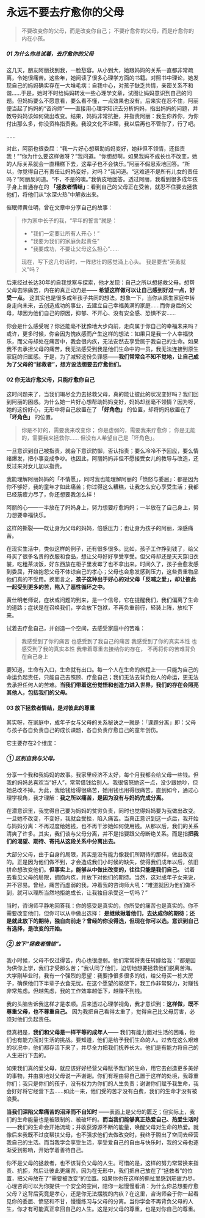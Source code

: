 # 永远不要去疗愈你的父母



> 不要改变你的父母，而是改变你自己；
> 不要疗愈你的父母，而是疗愈你的内在小孩。


##### 01  为什么你总试着，去疗愈你的父母


这几天，朋友阿丽找到我，一脸愁容。从小到大，她跟妈妈的关系一直都非常疏离，令她很痛苦。这些年，她阅读了很多心理学方面的书籍。对照书中理论，她发现自己的妈妈确实存在一大堆毛病：自我中心，对孩子缺乏共情，亲密关系不和谐……于是，她时不时给妈妈转发一些心理学文章，试图让妈妈意识到自己的问题。但妈妈要么不愿意看，要么看不懂，一点效果也没有。后来实在忍不住，阿丽便当起了妈妈的“咨询师”——直接用心理学知识去分析妈妈，指出妈妈的问题，并教导妈妈该如何做出改变。结果，妈妈非常抗拒，并指责阿丽：我生你养你，为你付出那么多，你没资格指责我。我没文化不讲理，我以后再也不管你了，行了吧。

……

对此，阿丽也很委屈：“我一片好心想帮助妈妈变好，她非但不领情，还指责我！”“你为什么要这样做呀？”我问道。“你想想啊，如果我妈不成长也不改变，她的人际关系就会一直糟糕下去，这辈子也不会快乐。”阿丽不假思索地回答。“所以，你觉得自己有责任让妈妈变好，对吗？”我问道。“这难道不是所有儿女的责任吗？”阿丽反问道。“不，不是的噢。”我俏皮地回答。透过阿丽，我看到很多成年孩子身上普通存在的 **「拯救者情结」**：看到自己的父母正在受苦，就忍不住要去拯救他们，将他们从“水深火热”中解救出来。

催眠师黄仕明，曾在文章中分享自己的故事：



> 作为家中长子的我，“早年的誓言"就是：
> - "我们一定要让所有人开心！”
> - “我要为我们的家庭负起责任"
> - “我要成功，不要让父母这么担心”……
> 
> 现在，写下这几句话时，一阵悲壮的感觉涌上心头。
> 我是要去"英勇就义"吗？

后来经过长达30年的自我觉察与探索，他才发现：自己之所以想拯救父母，想帮父母去除痛苦，内在的真正动力是—— **希望这样做可以让自己感到好过一点，好受一点。** 这其实也是很多成年孩子共同的想法。想象一下，当你从原生家庭中转身走向未来，去创造成功的事业，去建立自己幸福美满的家庭……而你身后的父母，却因为他们自己的原因，抑郁、不开心、没有安全感、恐惧不安……

你会是什么感受呢？你还能毫不犹豫地大步向前，走向属于你自己的幸福未来吗？或许，更多时候，你会因为愧疚感而产生这样的想法：如果只是我一个人幸福快乐，而父母却处在痛苦中，我会很内疚，无法安然去享受属于我自己的生命。如果我不去承担父母的痛苦，我无法感受到我是他们生命中的一员，我无法连接到原生家庭的归属感。于是，为了减轻这份负罪感——**我们常常会不知不觉地，让自己成为了父母的“拯救者”，想方设法想要去疗愈他们。**



#### 02  你无法疗愈父母，只能疗愈你自己
这时问题来了，当我们竭尽全力去拯救父母，真的能让彼此的状况变好吗？我们回到阿丽的困惑。为什么她一片好心想帮助妈妈变好，妈妈却丝毫不领情？因为呀，她的这份好心，无形中将自己放置在了 **「好角色」** 的位置，却将妈妈放置在了 **「坏角色」** 的位置。

> 你是不好的，需要我来改变你；
> 你是虚弱的，需要我来疗愈你；
> 你是无能的，需要我来拯救你……
> 但没有人希望自己是「坏角色」。

一旦意识到自己被指责，就会下意识防御，否认指责；要么冷冷不予回应，要么情绪爆发，把小事变成争吵。也因此，阿丽妈妈非但不愿接受女儿的教导与改造，还反过来对女儿加以指责。

我能理解阿丽妈妈的「不情愿」，同时我也能理解阿丽的「愤怒与委屈」：都是因为你不够好，我的童年才如此痛苦；你过得这么糟糕，让我怎么安心享受生活；我都已经筋疲力尽了，你还想要我怎么样！

阿丽的心——一半放在了妈妈身上，努力想要疗愈妈妈；一半放在了自己身上，努力想要幸福快乐。

这样的撕裂——既让身为父母的妈妈，倍感压力；也让身为孩子的阿丽，深感痛苦。

在现实生活中，类似这样的例子，还有很多很多。比如，孩子工作挣到钱了，给父母买了很多名贵的衣服和食品，想让父母好好享受享受。但父母却还是天天穿旧衣裳，吃粗茶淡饭，好东西放在柜子里发霉了也不拿出来。时间久了，孩子会愈发感到委屈，开始抱怨父母不体谅自己的孝心；父母也会愈发感到压力，这些贵重物品他们真的不受用。换而言之，**孩子这种出于好心的对父母「反哺之爱」，却让彼此一起受到更多的苦，陷入了恶性循环之中。**

黄仕明老师说，症状或问题的到来，是一个信号，它在提醒我们，我们偏离了生命的道路；症状是在召唤我们，学会放下包袱，不再负重前行，轻装上阵，放松下来。

试着去疗愈自己，并创造一个空间，去感受家庭中的苦难：

> 我感受到了你的痛苦
> 也感受到了我自己的痛苦
> 我感受到了你的真实本性
> 也感受到了我的真实本性
> 我带着尊重去接纳你的存在，
> 不再将你的苦难背负在自己身上

要知道，生命有入口，生命就有出口。每一个人在生命的旅程上——只能为自己的命运负起责任，只能自己去照顾、疗愈自己；我们无法去背负他人的命运，更无法去承担任何人的苦难。**当我们带着这份觉悟和创造力进入世界，我们的存在会照亮其他人，包括我们的父母。**


#### 03 放下拯救者情结，是对彼此的尊重

其实呀，在家庭中，成年子女与父母的关系秘诀之一就是：「课题分离」即：父母与孩子各自负责自己的成长课题，各自负责疗愈自己的童年创伤。

它主要存在2个维度： 


##### ① 区别自我与父母。


分享一个我和我妈妈的故事。我家里经济不太好，每个月我都会给父母一些钱。但我的妈妈总喜欢当“好人”，常常借钱给别人。我很恼怒她这一点，没少跟她吵，但她总改不掉。为此，我给钱给得很痛苦，她用钱也用得很痛苦。直到如今，通过心理学视角，我才理解：**我之所以痛苦，是因为没有与妈妈完成分离。**

在潜意识里，我觉得自己要为妈妈的贫穷负责，同时也觉得妈妈要为我做出改变。一旦她不改变，不变好，我就会受挫，陷入痛苦。当真正意识到这一点后，我开始与妈妈分离：不再过度给她钱，也不再干涉她如何使用钱。从那以后，我们的关系清爽了许多。其实，我们谈与父母分离，并不是指要跟父母断绝关系。而是指**把我们的渴望、期待、寄托从这段关系中分离出去。**

大部分父母，由于自身的局限，其实是没有能力像我们所期待的那样，做出改变的。正是因为他们做不到，才会造成我们小时候的缺失，使得我们成年以后，依旧拼命想改变他们。**但事实上，能够从中做出改变的，往往只能是我们自己。** 试着去看见父母的局限，拥抱内疚，并放下对他们的期待。当然，这对成年子女来说，并不容易。曾经，痛苦而虚弱的我，冲着我的咨询师大吼：“难道就因为他们做不到，就可以理所当然地拒绝成长，让我独自承受这一切吗？”

当时，咨询师平静地回答我：你的感受是真实的，你所受的痛苦也是真实的。你不需要改变他们，但你可以从中做出选择： **是继续揪着他们，去达成你的期待；还是就此放下的期待，独自向前走？曾经的你没得选，但现在你可以选。意识到自己有选择，是改变的开始。** 


##### ② 放下“拯救者情结”。


我小时候，父母不仅过得苦，内心也很虚弱。他们常常将责任转嫁给我：“都是因为供你上学，我们才受那么苦；”我认同了他们，迫切地想要拯救他们脱离苦海。大学刚毕业时，我有一个强烈的愿望：我要挣很多很多的钱，给父母买一栋大房子，确保他们下半辈子衣食无忧。在这个愿望的驱使下，我工作非常努力，对赚钱非常焦虑。但越焦虑，我的工作效率越低下，越赚不到钱。

我的头脑告诉我这样才是孝顺。后来透过心理学视角，我才意识到：**这样做，既不尊重父母，也不尊重自己。** 因为我把自己看得太重了，觉得自己比父母厉害，必须对他们负起责任。

但真相是，**我们和父母是一样平等的成年人——** 我们有能力面对生活的困难，他们也有能力面对生活的挑战。要知道，他们是给予我们生命的人。过去在这么艰难的状况中，他们都存活下来了，并尽全力把我们抚养长大。他们是有能力将自己的人生进行下去的。

如果我们真的爱父母，就应该好好经营父母赋予我们的生命，用它去创造更多美好的事物，并由衷地对父母说一声谢谢。你们有理由将自己置于这样的处境，我尊重你们；我只是你们的孩子，没有权力为你们的人生负责；谢谢你们赋予我生命，我会好好将它经营下去……如此一来，他们受的苦才没有白费，我们的生命才没有被浪费。

**当我们深陷父辈痛苦的沼泽而不自知时** ——表面上是父母的匮乏；但实际上，我们的生命能量也是被限制的、被破坏的。**而当我们能够真正热爱自己、热爱生活时** ——我们的生命会开始流动；并收获源源不断的能量，唤醒父母对生命的热爱。就像后来我既不过度帮扶父母，也不强求他们去做改变时，我终于腾出了空间去经营我自己的生活。而当我学会享受生活，享受爱自己的自由与快乐时，我的父母也逐渐受到影响，开始学着善待自己。



你不是父母的拯救者，也不该背负父母的人生。可惜的是，这样的努力常常换来指责、抗拒，然后让彼此更痛苦。因为在无形中，我们把自己放在了“拯救者”的位置，把父母放在了“需要被改变”的位置。如果你也在这样的撕扯里感到筋疲力尽，心理咨询可以为你提供一个安全的空间，陪你一起慢慢看清：为什么你总想要疗愈父母？这背后究竟是孝心，还是你无法摆脱的内疚？在这里，咨询师会于你一起看见你的委屈、愤怒和不甘，慢慢练习与父母的分离。当你学会不再背负父母的人生，你才有可能真正拿回自己的人生。这是对父母的尊重，也是对你自己的尊重。


